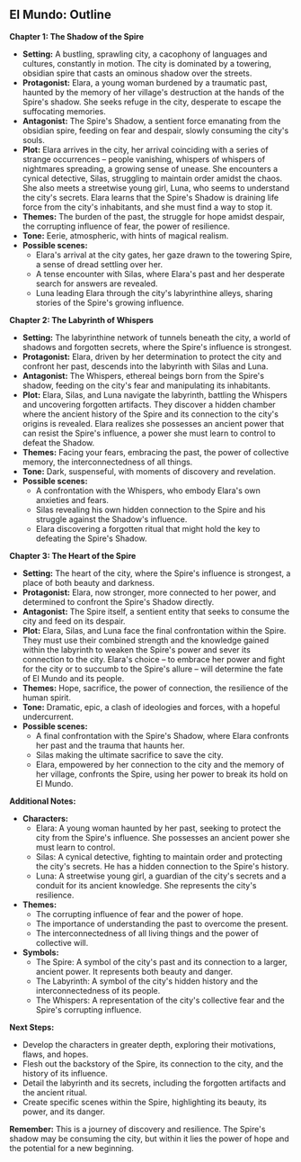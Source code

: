 ## El Mundo: Outline

**Chapter 1: The Shadow of the Spire**

* **Setting:** A bustling, sprawling city, a cacophony of languages and cultures, constantly in motion. The city is dominated by a towering, obsidian spire that casts an ominous shadow over the streets. 
* **Protagonist:** Elara, a young woman burdened by a traumatic past, haunted by the memory of her village's destruction at the hands of the Spire's shadow. She seeks refuge in the city, desperate to escape the suffocating memories.
* **Antagonist:** The Spire's Shadow, a sentient force emanating from the obsidian spire, feeding on fear and despair, slowly consuming the city's souls.
* **Plot:** Elara arrives in the city, her arrival coinciding with a series of strange occurrences – people vanishing, whispers of whispers of nightmares spreading, a growing sense of unease.  She encounters a cynical detective, Silas, struggling to maintain order amidst the chaos. She also meets a streetwise young girl, Luna, who seems to understand the city's secrets. Elara learns that the Spire's Shadow is draining life force from the city's inhabitants, and she must find a way to stop it.
* **Themes:** The burden of the past, the struggle for hope amidst despair, the corrupting influence of fear, the power of resilience.
* **Tone:** Eerie, atmospheric, with hints of magical realism.
* **Possible scenes:**
    * Elara's arrival at the city gates, her gaze drawn to the towering Spire, a sense of dread settling over her.
    * A tense encounter with Silas, where Elara's past and her desperate search for answers are revealed.
    * Luna leading Elara through the city's labyrinthine alleys, sharing stories of the Spire's growing influence. 

**Chapter 2: The Labyrinth of Whispers**

* **Setting:**  The labyrinthine network of tunnels beneath the city, a world of shadows and forgotten secrets, where the Spire's influence is strongest.  
* **Protagonist:** Elara, driven by her determination to protect the city and confront her past, descends into the labyrinth with Silas and Luna.
* **Antagonist:**  The Whispers, ethereal beings born from the Spire's shadow, feeding on the city's fear and manipulating its inhabitants.
* **Plot:** Elara, Silas, and Luna navigate the labyrinth, battling the Whispers and uncovering forgotten artifacts. They discover a hidden chamber where the ancient history of the Spire and its connection to the city's origins is revealed. Elara realizes she possesses an ancient power that can resist the Spire's influence, a power she must learn to control to defeat the Shadow.
* **Themes:**  Facing your fears, embracing the past, the power of collective memory, the interconnectedness of all things.
* **Tone:** Dark, suspenseful, with moments of discovery and revelation.
* **Possible scenes:**
    * A confrontation with the Whispers, who embody Elara's own anxieties and fears.
    * Silas revealing his own hidden connection to the Spire and his struggle against the Shadow's influence. 
    * Elara discovering a forgotten ritual that might hold the key to defeating the Spire's Shadow.

**Chapter 3: The Heart of the Spire**

* **Setting:**  The heart of the city, where the Spire's influence is strongest, a place of both beauty and darkness.
* **Protagonist:**  Elara, now stronger, more connected to her power, and determined to confront the Spire's Shadow directly.
* **Antagonist:**  The Spire itself, a sentient entity that seeks to consume the city and feed on its despair.
* **Plot:**  Elara, Silas, and Luna face the final confrontation within the Spire. They must use their combined strength and the knowledge gained within the labyrinth to weaken the Spire's power and sever its connection to the city.  Elara's choice – to embrace her power and fight for the city or to succumb to the Spire's allure – will determine the fate of El Mundo and its people.
* **Themes:**  Hope, sacrifice, the power of connection, the resilience of the human spirit.
* **Tone:** Dramatic, epic, a clash of ideologies and forces, with a hopeful undercurrent.
* **Possible scenes:**
    * A final confrontation with the Spire's Shadow, where Elara confronts her past and the trauma that haunts her.
    * Silas making the ultimate sacrifice to save the city.
    * Elara, empowered by her connection to the city and the memory of her village, confronts the Spire, using her power to break its hold on El Mundo.

**Additional Notes:**

* **Characters:**
    * Elara: A young woman haunted by her past, seeking to protect the city from the Spire's influence.  She possesses an ancient power she must learn to control.
    * Silas: A cynical detective, fighting to maintain order and protecting the city's secrets. He has a hidden connection to the Spire's history.
    * Luna: A streetwise young girl, a guardian of the city's secrets and a conduit for its ancient knowledge. She represents the city's resilience.
* **Themes:**
    * The corrupting influence of fear and the power of hope.
    * The importance of understanding the past to overcome the present.
    * The interconnectedness of all living things and the power of collective will.
* **Symbols:**
    * The Spire: A symbol of the city's past and its connection to a larger, ancient power. It represents both beauty and danger.
    * The Labyrinth: A symbol of the city's hidden history and the interconnectedness of its people.
    * The Whispers: A representation of the city's collective fear and the Spire's corrupting influence.

**Next Steps:**

* Develop the characters in greater depth, exploring their motivations, flaws, and hopes.
* Flesh out the backstory of the Spire, its connection to the city, and the history of its influence.
* Detail the labyrinth and its secrets, including the forgotten artifacts and the ancient ritual. 
* Create specific scenes within the Spire, highlighting its beauty, its power, and its danger.

**Remember:**  This is a journey of discovery and resilience. The Spire's shadow may be consuming the city, but within it lies the power of hope and the potential for a new beginning. 
